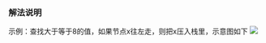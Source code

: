 ### 解法说明
示例：查找大于等于8的值，如果节点x往左走，则把x压入栈里，示意图如下
![](https://oss.zaqbest.com/images/2022/12/23/63a53651ec9cb.png)